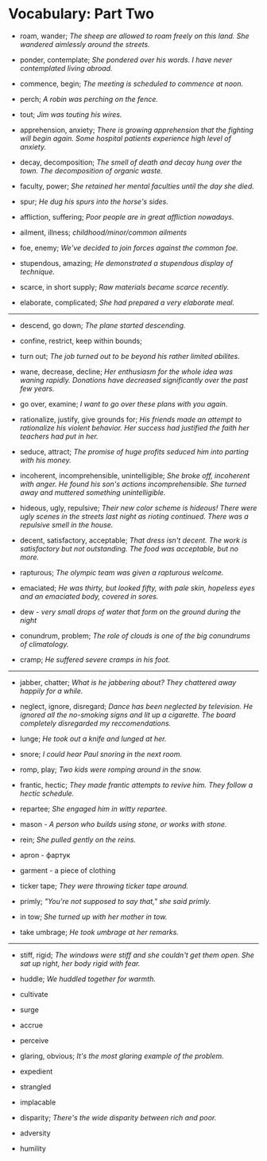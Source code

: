 # Vocabulary: Part Two

- roam, wander; _The sheep are allowed to roam freely on this land. She wandered aimlessly around the streets._

- ponder, contemplate; _She pondered over his words. I have never contemplated living abroad._

- commence, begin; _The meeting is scheduled to commence at noon._
- perch; _A robin was perching on the fence._
- tout; _Jim was touting his wires._

- apprehension, anxiety; _There is growing apprehension that the fighting will begin again. Some hospital patients experience high level of anxiety._
- decay, decomposition; _The smell of death and decay hung over the town. The decomposition of organic waste._

- faculty, power; _She retained her mental faculties until the day she died._
- spur; _He dug his spurs into the horse's sides._
- affliction, suffering; _Poor people are in great affliction nowadays._
- ailment, illness; _childhood/minor/common ailments_
- foe, enemy; _We've decided to join forces against the common foe._

- stupendous, amazing; _He demonstrated a stupendous display of technique._
- scarce, in short supply; _Raw materials became scarce recently._
- elaborate, complicated; _She had prepared a very elaborate meal._

---

- descend, go down; _The plane started descending._
- confine, restrict, keep within bounds;
- turn out; _The job turned out to be beyond his rather limited abilites._

- wane, decrease, decline; _Her enthusiasm for the whole idea was waning rapidly. Donations have decreased significantly over the past few years._

- go over, examine; _I want to go over these plans with you again._

- rationalize, justify, give grounds for; _His friends made an attempt to rationalize his violent behavior. Her success had justified the faith her teachers had put in her._

- seduce, attract; _The promise of huge profits seduced him into parting with his money._

- incoherent, incomprehensible, unintelligible; _She broke off, incoherent with anger. He found his son's actions incomprehensible. She turned away and muttered something unintelligible._

- hideous, ugly, repulsive; _Their new color scheme is hideous! There were ugly scenes in the streets last night as rioting continued. There was a repulsive smell in the house._

- decent, satisfactory, acceptable; _That dress isn't decent. The work is satisfactory but not outstanding. The food was acceptable, but no more._

- rapturous; _The olympic team was given a rapturous welcome._
- emaciated; _He was thirty, but looked fifty, with pale skin, hopeless eyes and an emaciated body, covered in sores._

- dew - _very small drops of water that form on the ground during the night_
- conundrum, problem; _The role of clouds is one of the big conundrums of climatology._
- cramp; _He suffered severe cramps in his foot._

---

- jabber, chatter; _What is he jabbering about? They chattered away happily for a while._
- neglect, ignore, disregard; _Dance has been neglected by television. He ignored all the no-smoking signs and lit up a cigarette. The board completely disregarded my reccomendations._
- lunge; _He took out a knife and lunged at her._
- snore; _I could hear Paul snoring in the next room._
- romp, play; _Two kids were romping around in the snow._

- frantic, hectic; _They made frantic attempts to revive him. They follow a hectic schedule._

- repartee; _She engaged him in witty repartee._
- mason - _A person who builds using stone, or works with stone._
- rein; _She pulled gently on the reins._
- apron - фартук
- garment - a piece of clothing
- ticker tape; _They were throwing ticker tape around._

- primly; _"You're not supposed to say that," she said primly._

- in tow; _She turned up with her mother in tow._
- take umbrage; _He took umbrage at her remarks._

---

- stiff, rigid; _The windows were stiff and she couldn't get them open. She sat up right, her body rigid with fear._
- huddle; _We huddled together for warmth._
- cultivate
- surge
- accrue
- perceive

- glaring, obvious; _It's the most glaring example of the problem._
- expedient
- strangled
- implacable

- disparity; _There's the wide disparity between rich and poor._
- adversity
- humility
